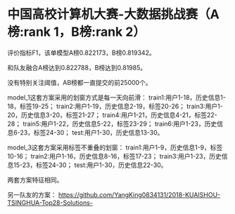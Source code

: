 # 中国高校计算机大赛-大数据挑战赛（A榜:rank 1，B榜:rank 2）
评价指标F1，该单模型A榜0.822173，B榜0.819342。

和队友融合A榜达到0.822788，B榜达到0.81985。

没有特别关注阈值，AB榜都一直提交的前25000个。

model_1这套方案采用的划窗方式是每一天向前滑：
train1:用户1-18，历史信息1-18，标签19-25；
train2:用户1-19，历史信息2-19，标签20-26；
train3:用户1-20，历史信息3-20，标签21-27；
train4:用户1-21，历史信息4-21，标签22-28；
train5:用户1-22，历史信息5-22，标签23-29；
train6:用户1-23，历史信息6-23，标签24-30；
test:用户1-30，历史信息13-30。

model_3这套方案采用标签不重叠的划窗：
train1:用户1-9，历史信息1-9，标签10-16；
train2:用户1-16，历史信息8-16，标签17-23；
train3:用户1-23，历史信息15-23，标签24-30；
test:用户1-30，历史信息22-30。

两套方案特征相同。

另一队友的方案：
https://github.com/YangKing0834131/2018-KUAISHOU-TSINGHUA-Top28-Solutions-

